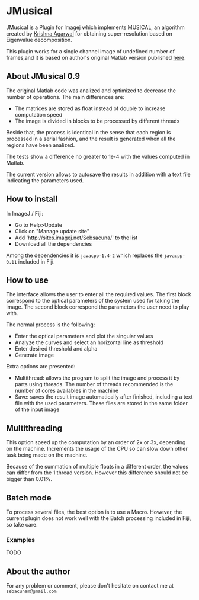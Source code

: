 # JMusical

JMusical is a Plugin for Imagej which implements [MUSICAL](https://arxiv.org/abs/1611.09086), an algorithm
created by [Krishna Agarwal](https://sites.google.com/site/uthkrishth) for obtaining super-resolution
based on Eigenvalue decomposition.

This plugin works for a single channel image of undefined number of frames,and it is based on author's original Matlab 
version published [here](https://drive.google.com/file/u/1/d/0B03nGjisITftNGxzeE5feFp1OXM/view?usp=sharing).

## About JMusical 0.9

The original Matlab code was analized and optimized to decrease the number of operations. The 
main differences are:

- The matrices are stored as float instead of double to increase computation speed
- The image is divided in blocks to be processed by different threads

Beside that, the process is identical in the sense that each region is processed in a
serial fashion, and the result is generated when all the regions have been analized.

The tests show a difference no greater to 1e-4 with the values computed in Matlab.

The current version allows to autosave the results in addition with a text file
indicating the parameters used.

## How to install

In ImageJ / Fiji:

- Go to Help>Update
- Click on "Manage update site"
- Add 'http://sites.imagej.net/Sebsacuna/' to the list
- Download all the dependencies

Among the dependencies it is `javacpp-1.4-2` which replaces the `javacpp-0.11` included in Fiji. 

## How to use 

The interface allows the user to enter all the required values. The first block
correspond to the optical parameters of the system used for taking the image. The
second block correspond the parameters the user need to play with.

The normal process is the following:

- Enter the optical parameters and plot the singular values
- Analyze the curves and select an horizontal line as threshold
- Enter desired threshold and alpha
- Generate image

Extra options are presented:

- Multithread: allows the program to split the image and process it by parts using
threads. The number of threads recommended is the number of cores availables in the 
machine
- Save: saves the result image automatically after finished, including a text file
with the used parameters. These files are stored in the same folder of the input
image

## Multithreading

This option speed up the computation by an order of 2x or 3x, depending on the machine.
Increments the usage of the CPU so can slow down other task being made on the machine.

Because of the summation of multiple floats in a different order, the values can 
differ from the 1 thread version. However this difference should not be bigger than 
0.01\%.

## Batch mode

To process several files, the best option is to use a Macro. However, the current plugin 
does not work well with the Batch processing included in Fiji, so take care.

### Examples

TODO

## About the author

For any problem or comment, please don't hesitate on contact me at `sebacunam@gmail.com`


